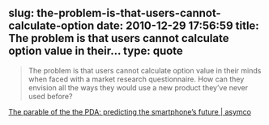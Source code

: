 slug: the-problem-is-that-users-cannot-calculate-option
date: 2010-12-29 17:56:59
title: The problem is that users cannot calculate option value in their...
type: quote
---

> The problem is that users cannot calculate option value in their minds when faced with a market research questionnaire. How can they envision all the ways they would use a new product they’ve never used before?

[The parable of the the PDA: predicting the smartphone’s future | asymco](http://www.asymco.com/2010/12/27/the-parable-of-the-the-pda-predicting-the-smartphones-future/)
